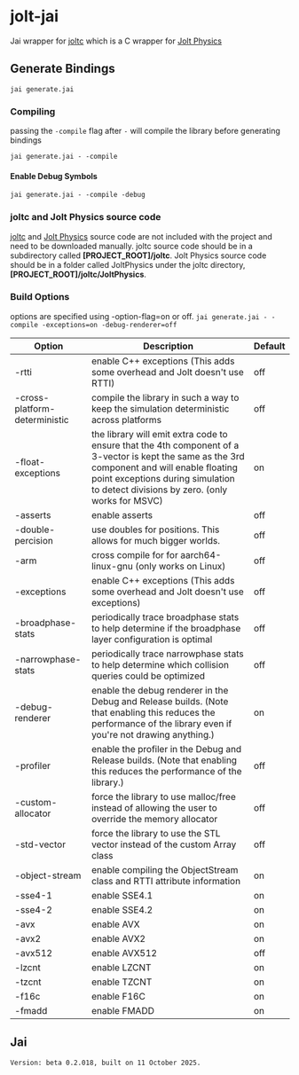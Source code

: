# jolt-jai
Jai wrapper for [joltc](https://github.com/amerkoleci/joltc) which is a C wrapper for [Jolt Physics](https://github.com/jrouwe/JoltPhysics)

## Generate Bindings
`jai generate.jai`

### Compiling
passing the `-compile` flag after `-` will compile the library before generating bindings

`jai generate.jai - -compile`

#### Enable Debug Symbols
`jai generate.jai - -compile -debug`

### joltc and Jolt Physics source code
[joltc](https://github.com/amerkoleci/joltc) and [Jolt Physics](https://github.com/jrouwe/JoltPhysics) source code are not included with the project and need to be downloaded manually. joltc source code should be in a subdirectory called **[PROJECT_ROOT]/joltc**. Jolt Physics source code should be in a folder called JoltPhysics under the joltc directory, **[PROJECT_ROOT]/joltc/JoltPhysics**.

### Build Options
options are specified using -option-flag=on or off.
`jai generate.jai - -compile -exceptions=on -debug-renderer=off`

| Option | Description | Default |
| - | - | - |
| -rtti | enable C++ exceptions (This adds some overhead and Jolt doesn't use RTTI) | off |
| -cross-platform-deterministic | compile the library in such a way to keep the simulation deterministic across platforms | off |
| -float-exceptions | the library will emit extra code to ensure that the 4th component of a 3-vector is kept the same as the 3rd component and will enable floating point exceptions during simulation to detect divisions by zero. (only works for MSVC) | on |
| -asserts | enable asserts | off |
| -double-percision | use doubles for positions. This allows for much bigger worlds. | off |
| -arm | cross compile for for aarch64-linux-gnu (only works on Linux) | off |
| -exceptions | enable C++ exceptions (This adds some overhead and Jolt doesn't use exceptions) | off |
| -broadphase-stats | periodically trace broadphase stats to help determine if the broadphase layer configuration is optimal | off |
| -narrowphase-stats | periodically trace narrowphase stats to help determine which collision queries could be optimized | off |
| -debug-renderer | enable the debug renderer in the Debug and Release builds. (Note that enabling this reduces the performance of the library even if you're not drawing anything.) | on |
| -profiler | enable the profiler in the Debug and Release builds. (Note that enabling this reduces the performance of the library.) | off |
| -custom-allocator | force the library to use malloc/free instead of allowing the user to override the memory allocator | off |
| -std-vector | force the library to use the STL vector instead of the custom Array class | off |
| -object-stream | enable compiling the ObjectStream class and RTTI attribute information | on |
| -sse4-1 | enable SSE4.1 | on |
| -sse4-2 | enable SSE4.2 | on |
| -avx | enable AVX | on |
| -avx2 | enable AVX2 | on |
| -avx512 | enable AVX512 | off |
| -lzcnt | enable LZCNT | on |
| -tzcnt | enable TZCNT | on |
| -f16c | enable F16C | on |
| -fmadd | enable FMADD | on |

## Jai
`Version: beta 0.2.018, built on 11 October 2025.`
